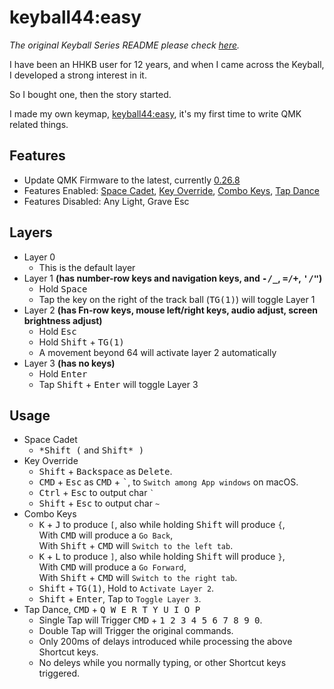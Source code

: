 # keyball44:easy

_The original Keyball Series README please check [here](https://github.com/Yowkees/keyball)._

I have been an HHKB user for 12 years, and when I came across the Keyball, I developed a strong interest in it.

So I bought one, then the story started.

I made my own keymap, [keyball44:easy](./qmk_firmware/keyboards/keyball/keyball44/keymaps/easy), it's my first time to write QMK related things.

## Features

- Update QMK Firmware to the latest, currently [0.26.8](https://github.com/qmk/qmk_firmware/releases/tag/0.26.8)
- Features Enabled: [Space Cadet](https://docs.qmk.fm/features/space_cadet), [Key Override](https://docs.qmk.fm/features/key_overrides), [Combo Keys](https://docs.qmk.fm/features/combo), [Tap Dance](https://docs.qmk.fm/features/tap_dance)
- Features Disabled: Any Light, Grave Esc

## Layers
- Layer 0
  - This is the default layer
- Layer 1 **(has number-row keys and navigation keys, and <kbd>-/_</kbd>, <kbd>=/+</kbd>, <kbd>'/"</kbd>)**
  - Hold <kbd>Space</kbd>
  - Tap the key on the right of the track ball (<kbd>TG(1)</kbd>) will toggle Layer 1
- Layer 2 **(has Fn-row keys, mouse left/right keys, audio adjust, screen brightness adjust)**
  - Hold <kbd>Esc</kbd>
  - Hold <kbd>Shift</kbd> + <kbd>TG(1)</kbd>
  - A movement beyond 64 will activate layer 2 automatically
- Layer 3 **(has no keys)**
  - Hold <kbd>Enter</kbd>
  - Tap <kbd>Shift</kbd> + <kbd>Enter</kbd> will toggle Layer 3

## Usage
- Space Cadet  
  - <kbd>\*Shift (</kbd> and <kbd>Shift\* )</kbd>
- Key Override
  - <kbd>Shift</kbd> + <kbd>Backspace</kbd> as <kbd>Delete</kbd>.
  - <kbd>CMD</kbd> + <kbd>Esc</kbd> as <kbd>CMD</kbd> + <kbd>`</kbd>, to <code>Switch among App windows</code> on macOS.
  - <kbd>Ctrl</kbd> + <kbd>Esc</kbd> to output char <code>`</code>
  - <kbd>Shift</kbd> + <kbd>Esc</kbd> to output char `~`
- Combo Keys
  - <kbd>K</kbd> + <kbd>J</kbd> to produce `[`, also while holding <kbd>Shift</kbd> will produce `{`,  
  With <kbd>CMD</kbd> will produce a `Go Back`,  
  With <kbd>Shift</kbd> + <kbd>CMD</kbd> will `Switch to the left tab`.
  - <kbd>K</kbd> + <kbd>L</kbd> to produce `]`, also while holding <kbd>Shift</kbd> will produce `}`,  
  With <kbd>CMD</kbd> will produce a `Go Forward`,  
  With <kbd>Shift</kbd> + <kbd>CMD</kbd> will `Switch to the right tab`.
  - <kbd>Shift</kbd> + <kbd>TG(1)</kbd>, Hold to `Activate Layer 2`.
  - <kbd>Shift</kbd> + <kbd>Enter</kbd>, Tap to `Toggle Layer 3`.
- Tap Dance, <kbd>CMD</kbd> + <kbd>Q W E R T Y U I O P</kbd>
  - Single Tap will Trigger <kbd>CMD</kbd> + <kbd>1 2 3 4 5 6 7 8 9 0</kbd>.
  - Double Tap will Trigger the original commands.
  - Only 200ms of delays introduced while processing the above Shortcut keys.
  - No deleys while you normally typing, or other Shortcut keys triggered.

